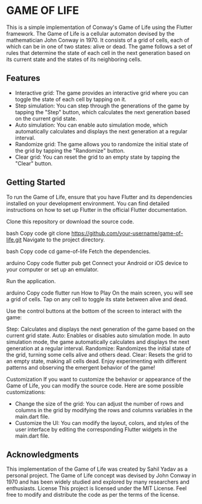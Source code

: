 # GAME OF LIFE
This is a simple implementation of Conway's Game of Life using the Flutter framework. The Game of Life is a cellular automaton devised by the mathematician John Conway in 1970. It consists of a grid of cells, each of which can be in one of two states: alive or dead. The game follows a set of rules that determine the state of each cell in the next generation based on its current state and the states of its neighboring cells.

## Features
* Interactive grid: The game provides an interactive grid where you can toggle the state of each cell by tapping on it.
* Step simulation: You can step through the generations of the game by tapping the "Step" button, which calculates the next generation based on the current grid state.
* Auto simulation: You can enable auto simulation mode, which automatically calculates and displays the next generation at a regular interval.
* Randomize grid: The game allows you to randomize the initial state of the grid by tapping the "Randomize" button.
* Clear grid: You can reset the grid to an empty state by tapping the "Clear" button.

## Getting Started
To run the Game of Life, ensure that you have Flutter and its dependencies installed on your development environment. You can find detailed instructions on how to set up Flutter in the official Flutter documentation.

Clone this repository or download the source code.

bash
Copy code
git clone https://github.com/your-username/game-of-life.git
Navigate to the project directory.

bash
Copy code
cd game-of-life
Fetch the dependencies.

arduino
Copy code
flutter pub get
Connect your Android or iOS device to your computer or set up an emulator.

Run the application.

arduino
Copy code
flutter run
How to Play
On the main screen, you will see a grid of cells. Tap on any cell to toggle its state between alive and dead.

Use the control buttons at the bottom of the screen to interact with the game:

Step: Calculates and displays the next generation of the game based on the current grid state.
Auto: Enables or disables auto simulation mode. In auto simulation mode, the game automatically calculates and displays the next generation at a regular interval.
Randomize: Randomizes the initial state of the grid, turning some cells alive and others dead.
Clear: Resets the grid to an empty state, making all cells dead.
Enjoy experimenting with different patterns and observing the emergent behavior of the game!

Customization
If you want to customize the behavior or appearance of the Game of Life, you can modify the source code. Here are some possible customizations:

* Change the size of the grid: You can adjust the number of rows and columns in the grid by modifying the rows and columns variables in the main.dart file.
* Customize the UI: You can modify the layout, colors, and styles of the user interface by editing the corresponding Flutter widgets in the main.dart file.

## Acknowledgments
This implementation of the Game of Life was created by Sahil Yadav as a personal project.
The Game of Life concept was devised by John Conway in 1970 and has been widely studied and explored by many researchers and enthusiasts.
License
This project is licensed under the MIT License. Feel free to modify and distribute the code as per the terms of the license.